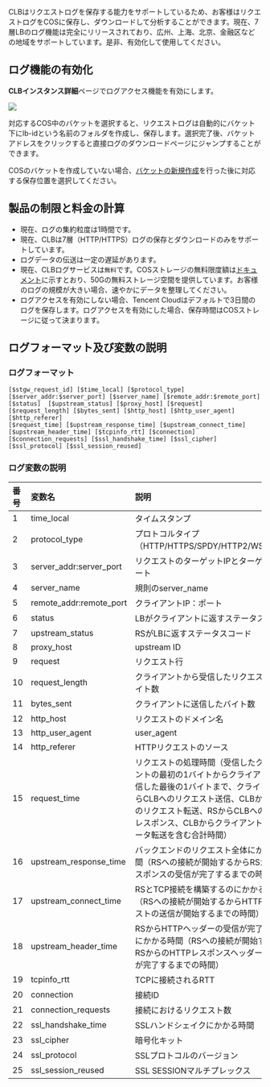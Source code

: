 CLBはリクエストログを保存する能力をサポートしているため、お客様はリクエストログをCOSに保存し、ダウンロードして分析することができます。現在、7層LBのログ機能は完全にリリースされており、広州、上海、北京、金融区などの地域をサポートしています。是非、有効化して使用してください。

## ログ機能の有効化
**CLBインスタンス詳細**ページでログアクセス機能を有効にします。

![](https://mc.qcloudimg.com/static/img/17014eeb67628fa78ffe04e2d7a58d8d/log1.png)

対応するCOS中のバケットを選択すると、リクエストログは自動的にバケット下にlb-idという名前のフォルダを作成し、保存します。選択完了後、バケットアドレスをクリックすると直接ログのダウンロードページにジャンプすることができます。

COSのバケットを作成していない場合、[バケットの新規作成](https://console.cloud.tencent.com/cos4/bucket)を行った後に対応する保存位置を選択してください。

## 製品の制限と料金の計算
- 現在、ログの集約粒度は1時間です。
- 現在、CLBは7層（HTTP/HTTPS）ログの保存とダウンロードのみをサポートしています。
- ログデータの伝送は一定の遅延があります。
- 現在、CLBログサービスは`無料`です。COSストレージの無料限度額は[ドキュメント](https://cloud.tencent.com/document/product/436/6240)に示すとおり、50Gの無料ストレージ空間を提供しています。お客様のログの規模が大きい場合、速やかにデータを整理してください。
- ログアクセスを有効にしない場合、Tencent Cloudはデフォルトで3日間のログを保存します。ログアクセスを有効にした場合、保存時間はCOSストレージに従って決まります。

## ログフォーマット及び変数の説明
### ログフォーマット

```
[$stgw_request_id] [$time_local] [$protocol_type] [$server_addr:$server_port] [$server_name] [$remote_addr:$remote_port] [$status]  [$upstream_status] [$proxy_host] [$request] [$request_length] [$bytes_sent] [$http_host] [$http_user_agent] [$http_referer]
[$request_time] [$upstream_response_time] [$upstream_connect_time] [$upstream_header_time] [$tcpinfo_rtt] [$connection] [$connection_requests] [$ssl_handshake_time] [$ssl_cipher] [$ssl_protocol] [$ssl_session_reused]
```

### ログ変数の説明

| 番号 | 変数名 | 説明 |
| :-------- | :-------- | :------ |
| 1 | time_local	|  タイムスタンプ |
| 2 | protocol_type |  プロトコルタイプ（HTTP/HTTPS/SPDY/HTTP2/WS/WSS） |
| 3 | server_addr:server_port  | リクエストのターゲットIPとターゲットポート |
| 4 | server_name | 規則のserver_name |
| 5 | remote_addr:remote_port	| クライアントIP：ポート |
| 6 | status | LBがクライアントに返すステータスコード |
| 7 | upstream_status | RSがLBに返すステータスコード |
| 8 | proxy_host | upstream ID |
| 9 | request | リクエスト行 |
| 10 | request_length | クライアントから受信したリクエストのバイト数 |
| 11 |bytes_sent | 	クライアントに送信したバイト数 |
| 12 |http_host	 | リクエストのドメイン名 |
| 13 |http_user_agent | 	user_agent |
| 14 |http_referer	 | HTTPリクエストのソース |
| 15 | request_time|リクエストの処理時間（受信したクライアントの最初の1バイトからクライアントに送信した最後の1バイトまで、クライアントからCLBへのリクエスト送信、CLBからRSへのリクエスト転送、RSからCLBへのデータレスポンス、CLBからクライアントへのデータ転送を含む合計時間）|
| 16 | upstream_response_time |バックエンドのリクエスト全体にかかる時間（RSへの接続が開始するからRSからのレスポンスの受信が完了するまでの時間）|
| 17 | upstream_connect_time	|RSとTCP接続を構築するのにかかる時間（RSへの接続が開始するからHTTPリクエストの送信が開始するまでの時間）|
| 18 | upstream_header_time	|  RSからHTTPヘッダーの受信が完了するのにかかる時間（RSへの接続が開始するからRSからのHTTPレスポンスヘッダーの受信が完了するまでの時間）|
| 19 | tcpinfo_rtt | TCPに接続されるRTT |
| 20 | connection | 接続ID |
| 21 | connection_requests | 接続におけるリクエスト数 |
| 22 | ssl_handshake_time	|SSLハンドシェイクにかかる時間 |
| 23 | ssl_cipher| 暗号化キット|
| 24 | ssl_protocol	| SSLプロトコルのバージョン |
| 25 | ssl_session_reused |SSL SESSIONマルチプレックス|	 

